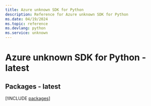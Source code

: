 ```yaml
---
title: Azure unknown SDK for Python
description: Reference for Azure unknown SDK for Python
ms.date: 04/19/2024
ms.topic: reference
ms.devlang: python
ms.service: unknown
---
```

# Azure unknown SDK for Python - latest
## Packages - latest
[!INCLUDE [packages](unknown-index.md)]